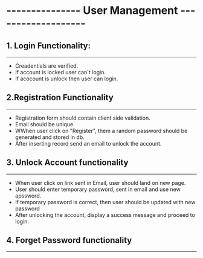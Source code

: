 # ---------------  User Management -------------------

## 1. Login Functionality:
------------------------
 - Creadentials are verified.
 - If account is locked user can`t login.
 - If acocount is unlock then user can login.
 
## 2.Registration Functionality
 -------------------------------
 - Registration form should contain client side validation.
 - Email should be unique.
 -  WWhen user click on "Register", them a random password should be generated and stored in db.
 - After inserting record send an email to unlock the account.
 
 ## 3. Unlock Account functionality
 --------------------------------
 
 - When user click on link sent in Email, user should land on new page.
 - User should enter temporary password, sent in email and use new apssword.
 - If temporary password is correct, then user should be updated with new password
 - After unlocking the account, display a success message and proceed to login.

## 4. Forget Password functionality
---------------------------------

 

